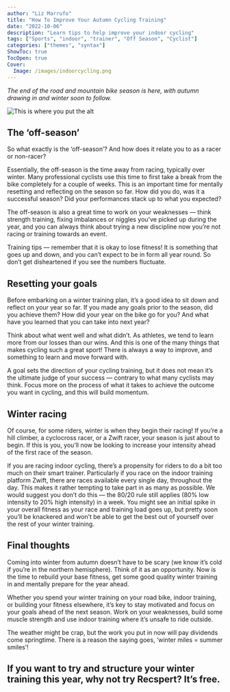 ```yaml
---
author: "Liz Marrufo"
title: "How To Improve Your Autumn Cycling Training"
date: "2022-10-06"
description: "Learn tips to help improve your indoor cycling"
tags: ["Sports", "indoor", "trainer", "Off Season", "Cyclist"]
categories: ["themes", "syntax"]
ShowToc: true
TocOpen: true
Cover:
  Image: /images/indoorcycling.png
---
```


*The end of the road and mountain bike season is here, with autumn drawing in and winter soon to follow.* 

![This is where you put the alt](https://miro.medium.com/v2/resize:fit:720/format:webp/1*zfTu2_haV5UPXYtFROlG0g.jpeg "This is the image title")


## The ‘off-season’

So what exactly is the ‘off-season’? And how does it relate you to as a racer or non-racer?

Essentially, the off-season is the time away from racing, typically over winter. Many professional cyclists use this time to first take a break from the bike completely for a couple of weeks. This is an important time for mentally resetting and reflecting on the season so far. How did you do, was it a successful season? Did your performances stack up to what you expected?

The off-season is also a great time to work on your weaknesses — think strength training, fixing imbalances or niggles you’ve picked up during the year, and you can always think about trying a new discipline now you’re not racing or training towards an event.

Training tips — remember that it is okay to lose fitness! It is something that goes up and down, and you can’t expect to be in form all year round. So don’t get disheartened if you see the numbers fluctuate.

## Resetting your goals

Before embarking on a winter training plan, it’s a good idea to sit down and reflect on your year so far. If you made any goals prior to the season, did you achieve them? How did your year on the bike go for you? And what have you learned that you can take into next year?

Think about what went well and what didn’t. As athletes, we tend to learn more from our losses than our wins. And this is one of the many things that makes cycling such a great sport! There is always a way to improve, and something to learn and move forward with.

A goal sets the direction of your cycling training, but it does not mean it’s the ultimate judge of your success — contrary to what many cyclists may think. Focus more on the process of what it takes to achieve the outcome you want in cycling, and this will build momentum.

## Winter racing

Of course, for some riders, winter is when they begin their racing! If you’re a hill climber, a cyclocross racer, or a Zwift racer, your season is just about to begin. If this is you, you’ll now be looking to increase your intensity ahead of the first race of the season.

If you are racing indoor cycling, there’s a propensity for riders to do a bit too much on their smart trainer. Particularly if you race on the indoor training platform Zwift, there are races available every single day, throughout the day. This makes it rather tempting to take part in as many as possible. We would suggest you don’t do this — the 80/20 rule still applies (80% low intensity to 20% high intensity) in a week. You might see an initial spike in your overall fitness as your race and training load goes up, but pretty soon you’ll be knackered and won’t be able to get the best out of yourself over the rest of your winter training.

## Final thoughts

Coming into winter from autumn doesn’t have to be scary (we know it’s cold if you’re in the northern hemisphere). Think of it as an opportunity. Now is the time to rebuild your base fitness, get some good quality winter training in and mentally prepare for the year ahead.

Whether you spend your winter training on your road bike, indoor training, or building your fitness elsewhere, it’s key to stay motivated and focus on your goals ahead of the next season. Work on your weaknesses, build some muscle strength and use indoor training where it’s unsafe to ride outside.

The weather might be crap, but the work you put in now will pay dividends come springtime. There is a reason the saying goes, ‘winter miles = summer smiles’!

If you want to try and structure your winter training this year, why not try Recspert? It’s free.
---
